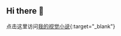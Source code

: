 ## Hi there 👋
点击这里访问[我的视觉小说](https://sunnycg.github.io/SunnyCG/ppt/index.html){:target="_blank"}

<!--
**SunnyCG/SunnyCG** is a ✨ _special_ ✨ repository because its `README.md` (this file) appears on your GitHub profile.

Here are some ideas to get you started:

- 🔭 I’m currently working on ...
- 🌱 I’m currently learning ...
- 👯 I’m looking to collaborate on ...
- 🤔 I’m looking for help with ...
- 💬 Ask me about ...
- 📫 How to reach me: ...
- 😄 Pronouns: ...
- ⚡ Fun fact: ...
-->
